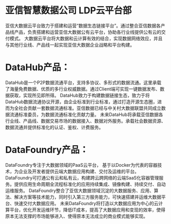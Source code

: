 # 亚信智慧数据公司 LDP云平台部
亚信大数据云平台致力于搭建和运营“数据生态链接平台”。通过整合亚信数据各产品线产品，负责搭建和运营亚信大数据公有云平台，协助各行业线提供公有云的交付模式。
大数据云平台将大数据和云计算有效的结合，实现数据网络效应，并且与其他行业线、产品线一起实现亚信大数据企业战略和平台构建。

# DataHub产品：
DataHub是一个P2P数据流通平台，支持多协议、多形式的数据流通。这里承载了海量免费数据、优质的多行业权威数据。通过Client端可实现一键数据发布、数据获取，实现所见即所得。
DataHub致力于构建数据链接生态，致力于将DataHub数据流通协议开源，由企业标准到行业标准，通过打造开源生态圈，进而为全社会贡献一套数据流通标准。亚信数据已经与中关村大数据联盟共同成立数据流通标准委员，为数据流通标准化贡献力量。
未来DataHub将承载亚信数据各行业线、产品线、数据交易市场的数据接入、数据对外服务。承载社会数据资源、数据流通并提供标准化的认证、鉴权、计费服务。

# DataFoundry产品：
   DataFoundry专注于大数据领域的PaaS云平台， 基于以Docker为代表的容器技术，为企业及开发者提供云端大数据应用构建、交付及运维的平台。DataFoundry可打通公有云和私有云，构建跨云跨网络的云端SaaS化容器管理服务。提供应用生命周期全流程标准化的应用持续集成、镜像构建、持续交付、自动运维服务。
   DataFoundry整合了亚信大数据领域沉淀的大数据服务、应用、算法、解决方案等技术能力，同时引入第三方服务能力，可快速搭建并运维大数据平台、快速交付大数据应用。
   未来DataFoundry将打造以大数据应用为中心的云计算平台，优化开发运维环节，降低IT成本，提高了大数据应用和变现的效率，使得原本无法支撑的市场能够进入、使得原本无法成立的商业模式能够实现。


